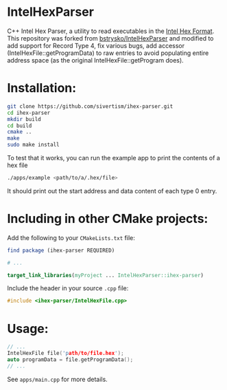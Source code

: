 IntelHexParser
==============

C++ Intel Hex Parser, a utility to read executables in the [Intel Hex Format](https://en.wikipedia.org/wiki/Intel_HEX).
This repository was forked from [bstrysko/IntelHexParser](https://github.com/bstrysko/IntelHexParser) and modified to add support for Record Type 4, fix various bugs, add accessor (IntelHexFile::getProgramData) to raw entries to avoid populating entire address space (as the original IntelHexFile::getProgram does).

Installation:
=============

``` bash
git clone https://github.com/sivertism/ihex-parser.git
cd ihex-parser
mkdir build
cd build
cmake ..
make
sudo make install
```

To test that it works, you can run the example app to print the contents of a hex file

``` bash
./apps/example <path/to/a/.hex/file>
```
It should print out the start address and data content of each type 0 entry.

Including in other CMake projects:
==================================

Add the following to your `CMakeLists.txt` file:

``` cmake
find package (ihex-parser REQUIRED)

# ...

target_link_libraries(myProject ... IntelHexParser::ihex-parser)
```

Include the header in your source `.cpp` file:

``` c++
#include <ihex-parser/IntelHexFile.cpp>
```

Usage:
======

``` c++
// ...
IntelHexFile file('path/to/file.hex');
auto programData = file.getProgramData();
// ...
```

See `apps/main.cpp` for more details.
